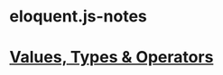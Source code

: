 # eloquent.js-notes
# [Values, Types & Operators](https://www.notion.so/Values-Types-Operators-3d9cb51abdb440baa1659af469c16691)
